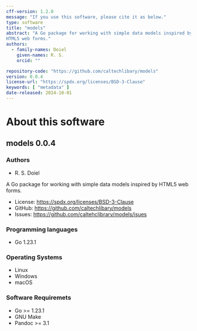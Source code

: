 ```yaml
---
cff-version: 1.2.0
message: "If you use this software, please cite it as below."
type: software
title: "models"
abstract: "A Go package for working with simple data models inspired by
HTML5 web forms."
authors:
  - family-names: Doiel
    given-names: R. S.
    orcid: ""

repository-code: "https://github.com/caltechlibary/models"
version: 0.0.4
license-url: "https://spdx.org/licenses/BSD-3-Clause"
keywords: [ "metadata" ]
date-released: 2024-10-01
---
```


About this software
===================

## models 0.0.4

### Authors

- R. S. Doiel



A Go package for working with simple data models inspired by HTML5 web
forms.

- License: <https://spdx.org/licenses/BSD-3-Clause>
- GitHub: <https://github.com/caltechlibary/models>
- Issues: <https://github.com/caltehclibrary/models/isues>


### Programming languages

- Go 1.23.1

### Operating Systems

- Linux
- Windows
- macOS

### Software Requiremets

- Go &gt;= 1.23.1
- GNU Make
- Pandoc &gt;= 3.1
